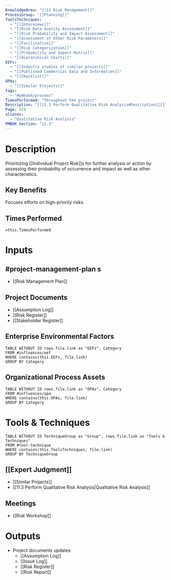 ```yaml
---
KnowledgeArea: "[[11 Risk Management]]"
ProcessGroup: "[[Planning]]"
ToolsTechniques:
  - "[[Interviews]]"
  - "[[Risk Data Quality Assessment]]"
  - "[[Risk Probability and Impact Assessment]]"
  - "[[Assessment of Other Risk Parameters]]"
  - "[[Facilitation]]"
  - "[[Risk Categorization]]"
  - "[[Probability and Impact Matrix]]"
  - "[[Hierarchical Charts]]"
EEFs:
  - "[[Industry studies of similar projects]]"
  - "[[Published Commercial Data and Information]]"
  - "[[Checklist]]"
OPAs:
  - "[[Similar Projects]]"
tags:
  - "#pmbok6/process"
TimesPerformed: "Throughout the project"
Description: "[[11.3 Perform Qualitative Risk Analysis#Description|📝]]"
Page: 419
aliases:
  - "Qualitative Risk Analysis"
PMBOK Section: "11.3"
---
```

# Description
Prioritizing [[Individual Project Risk]]s for further analysis or action by assessing their probability of occurrence and impact as well as other characteristics.
## Key Benefits
Focuses efforts on high-priority risks.
## Times Performed
`=this.TimesPerformed`
# Inputs
## #project-management-plan s
- [[Risk Management Plan]]
## Project Documents
- [[Assumption Log]]
- [[Risk Register]]
- [[Stakeholder Register]]
## Enterprise Environmental Factors
```dataview
TABLE WITHOUT ID rows.file.link as "EEFs", Category
FROM #influences/eef
WHERE contains(this.EEFs, file.link)
GROUP BY Category
```
## Organizational Process Assets
```dataview
TABLE WITHOUT ID rows.file.link as "OPAs", Category
FROM #influences/opa
WHERE contains(this.OPAs, file.link)
GROUP BY Category
```
# Tools & Techniques
```dataview
TABLE WITHOUT ID TechniqueGroup as "Group", rows.file.link as "Tools & Techniques"
FROM #tool-technique
WHERE contains(this.ToolsTechniques, file.link)
GROUP BY TechniqueGroup
```
## [[Expert Judgment]]
- [[Similar Projects]]
- [[11.3 Perform Qualitative Risk Analysis|Qualitative Risk Analysis]]
## Meetings
- [[Risk Workshop]]
# Outputs
- Project documents updates
	- [[Assumption Log]]
	- [[Issue Log]]
	- [[Risk Register]]
	- [[Risk Report]]
